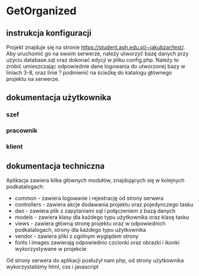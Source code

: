 # GetOrganized

## instrukcja konfiguracji
Projekt znajduje się na stronie https://student.agh.edu.pl/~jakubzar/test/. Aby uruchomić go na swoim serwerze, należy utworzyć bazę danych przy użyciu database.sql oraz dokonać edycji w pliku config.php. Należy to zrobić umieszczając odpowiednie dane logowania do utworzonej bazy w liniach 3-8, oraz linie ? podmienić na ścieżkę do katalogu głównego projektu na serwerze.

## dokumentacja użytkownika

### szef

### pracownik

### klient

## dokumentacja techniczna
Aplikacja zawiera kilka głównych modułów, znajdujących się w kolejnych podkatalogach:
- common - zawiera logowanie i rejestrację od strony serwera
- controllers - zawiera akcje dodawania projektu oraz pojedynczego tasku
- dao - zawiera plik z zapytaniami sql i połączeniem z bazą danych
- models - zawiera klasy dla każdego typu użytkownika oraz klasę tasku
- views - zawiera główną stronę projektu oraz w odpowiednich podkatalogach, strony dla każdego typu użytkownika
- vendor - zawiera pliki z ogólnym wyglądem strony
- fonts i images zawierają odpowiednio czcionki oraz obrazki i ikonki wykorzystywane w projekcie

Od strony serwera do aplikacji posłużył nam php, od strony użytkownika wykorzystaliśmy html, css i javascript
